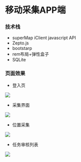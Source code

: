 # 移动采集APP端

### 技术栈

- superMap iClient javascript API
- Zepto.js
- bootstarp
- rem布局+弹性盒子
- SQLite

### 页面效果

- 登入页

![](http://p13tmhwuq.bkt.clouddn.com/index.jpg)

- 采集界面

![](http://p13tmhwuq.bkt.clouddn.com/%E5%BC%80%E5%A7%8B%E9%87%87%E9%9B%86.jpg)

- 位置采集

![](http://p13tmhwuq.bkt.clouddn.com/%E4%BD%8D%E7%BD%AE%E9%87%87%E9%9B%86.png)

- 任务审核列表

![](http://p13tmhwuq.bkt.clouddn.com/%E4%BB%BB%E5%8A%A1%E7%AE%A1%E7%90%86%E5%AE%A1%E6%A0%B8%E4%B8%AD.png)
